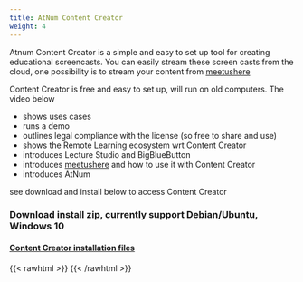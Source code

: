 ```yaml
---
title: AtNum Content Creator
weight: 4
---
```

Atnum Content Creator is a simple and easy to set up tool for creating educational screencasts. You can easily stream these screen casts from the cloud, one possibility is to stream your content from [meetushere](https://meetushere.com)  

Content Creator is free and easy to set up, will run on old computers. The video below
- shows uses cases
- runs a demo
- outlines legal compliance with the license (so free to share and use)
- shows the Remote Learning ecosystem wrt Content Creator
- introduces Lecture Studio and BigBlueButton
- introduces [meetushere](https://meetushere.com) and how to use it with Content Creator
- introduces AtNum

see download and install below to access Content Creator

### Download install zip, currently support  Debian/Ubuntu, Windows 10
#### [Content Creator installation files](https://github.com/At-Num/content-creator/releases )  



{{< rawhtml >}} 
 <object name="video"
  data="https://objectstorage.uk-london-1.oraclecloud.com/p/rPysR6ycfQpT2RsLywMMvzy33eWI5zKGdRI5rKuiUpur3aDl0P7jkzUszX2S123h/n/lrielfmwjsra/b/atnum-recordings-uat/o/content-creatormaster2_1.mp4"
 type="video/mp4" width="600vw" height="450vh"    >
 </object>
 {{< /rawhtml >}}